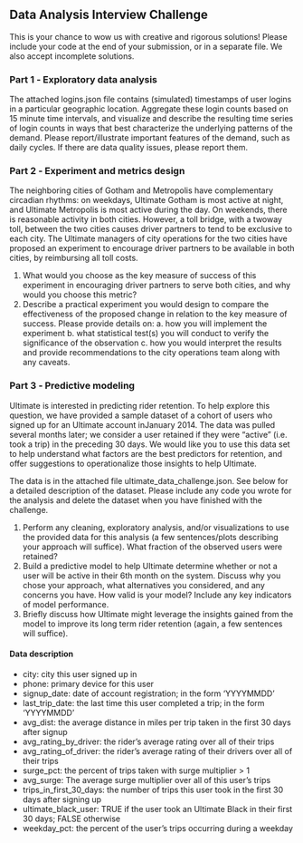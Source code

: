 ## Data Analysis Interview Challenge
This is your chance to wow us with creative and rigorous solutions! Please include your code at the end of your submission, or in a separate file. We also accept incomplete solutions.

### Part 1 ‑ Exploratory data analysis
The attached logins.json file contains (simulated) timestamps of user logins in a particular geographic location. Aggregate these login counts based on 15 minute time intervals, and visualize and describe the resulting time series of login counts in ways that best characterize the underlying patterns of the demand. Please report/illustrate important features of the demand, such as daily cycles. If there are data quality issues, please report them.

### Part 2 ‑ Experiment and metrics design
The neighboring cities of Gotham and Metropolis have complementary circadian rhythms: on weekdays, Ultimate Gotham is most active at night, and Ultimate Metropolis is most active during the day. On weekends, there is reasonable activity in both cities. However, a toll bridge, with a two­way toll, between the two cities causes driver partners to tend to be exclusive to each city. The Ultimate managers of city operations for the two cities have proposed an experiment to encourage driver partners to be available in both cities, by reimbursing all toll costs.

1. What would you choose as the key measure of success of this experiment in encouraging driver partners to serve both cities, and why would you choose this metric?
2. Describe a practical experiment you would design to compare the effectiveness of the proposed change in relation to the key measure of success. Please provide details on:
  a. how you will implement the experiment
  b. what statistical test(s) you will conduct to verify the significance of the observation
  c. how you would interpret the results and provide recommendations to the city operations team along with any caveats.

### Part 3 ‑ Predictive modeling
Ultimate is interested in predicting rider retention. To help explore this question, we have provided a sample dataset of a cohort of users who signed up for an Ultimate account inJanuary 2014. The data was pulled several months later; we consider a user retained if they were “active” (i.e. took a trip) in the preceding 30 days. We would like you to use this data set to help understand what factors are the best predictors for retention, and offer suggestions to operationalize those insights to help Ultimate.

The data is in the attached file ultimate_data_challenge.json. See below for a detailed description of the dataset. Please include any code you wrote for the analysis and delete the dataset when you have finished with the challenge.

1. Perform any cleaning, exploratory analysis, and/or visualizations to use the provided data for this analysis (a few sentences/plots describing your approach will suffice). What fraction of the observed users were retained?
2. Build a predictive model to help Ultimate determine whether or not a user will be active in their 6th month on the system. Discuss why you chose your approach, what alternatives you considered, and any concerns you have. How valid is your model? Include any key indicators of model performance.
3. Briefly discuss how Ultimate might leverage the insights gained from the model to improve its long term rider retention (again, a few sentences will suffice).


#### Data description
* city: city this user signed up in
* phone: primary device for this user
* signup_date: date of account registration; in the form ‘YYYYMMDD’
* last_trip_date: the last time this user completed a trip; in the form ‘YYYYMMDD’
* avg_dist: the average distance in miles per trip taken in the first 30 days after signup
* avg_rating_by_driver: the rider’s average rating over all of their trips
* avg_rating_of_driver: the rider’s average rating of their drivers over all of their trips
* surge_pct: the percent of trips taken with surge multiplier > 1
* avg_surge: The average surge multiplier over all of this user’s trips
* trips_in_first_30_days: the number of trips this user took in the first 30 days after signing up
* ultimate_black_user: TRUE if the user took an Ultimate Black in their first 30 days; FALSE otherwise
* weekday_pct: the percent of the user’s trips occurring during a weekday
